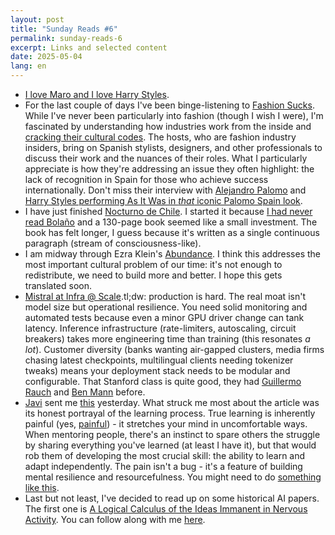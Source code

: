 ```yaml
---
layout: post
title: "Sunday Reads #6"
permalink: sunday-reads-6
excerpt: Links and selected content
date: 2025-05-04
lang: en
---
```


- [I love Maro and I love Harry Styles](https://www.youtube.com/watch?v=9D6uCMMhT9w).
- For the last couple of days I've been binge-listening to [Fashion Sucks](https://open.spotify.com/show/5dIgkohzaK2dDc1SxNmICP?si=0cef7c22494f465d). While I've never been particularly into fashion (though I wish I were), I'm fascinated by understanding how industries work from the inside and [cracking their cultural codes](https://marginalrevolution.com/marginalrevolution/2018/12/deconstructing-cultural-codes.html). The hosts, who are fashion industry insiders, bring on Spanish stylists, designers, and other professionals to discuss their work and the nuances of their roles. What I particularly appreciate is how they're addressing an issue they often highlight: the lack of recognition in Spain for those who achieve success internationally. Don't miss their interview with [Alejandro Palomo](https://open.spotify.com/episode/6TJdl1yar0og08qjwFEoZR?si=83b168e51752453b) and [Harry Styles performing As It Was in _that_ iconic Palomo Spain look](https://www.youtube.com/watch?v=X1q_91vudlY).
- I have just finished [Nocturno de Chile](https://www.goodreads.com/book/show/212412.Nocturno_de_Chile). I started it because [I had never read Bolaño](https://x.com/nabeelqu/status/1912624020262121728) and a 130-page book seemed like a small investment. The book has felt longer, I guess because it's written as a single continuous paragraph (stream of consciousness-like). 
- I am midway through Ezra Klein's [Abundance](https://www.goodreads.com/book/show/176444106-abundance). I think this addresses the most important cultural problem of our time: it's not enough to redistribute, we need to build more and better. I hope this gets translated soon.
- [Mistral at Infra @ Scale](https://www.youtube.com/watch?v=qzT8I-J8sQ8).tl;dw: production is hard.  The real moat isn't model size but operational resilience. You need solid monitoring and automated tests because even a minor GPU driver change can tank latency. Inference infrastructure (rate-limiters, autoscaling, circuit breakers) takes more engineering time than training (this resonates _a lot_). Customer diversity (banks wanting air-gapped clusters, media firms chasing latest checkpoints, multilingual clients needing tokenizer tweaks) means your deployment stack needs to be modular and configurable. That Stanford class is quite good, they had [Guillermo Rauch](https://www.youtube.com/watch?v=9SqYFxp9yRM&) and [Ben Mann](https://youtu.be/UdxSCFmUk9o?si=iOWaraTLuU28NLb8) before.
- [Javi](https://x.com/javisantana) sent me [this](https://utsavmamoria.substack.com/p/how-to-live-an-intellectually-rich) yesterday. What struck me most about the article was its honest portrayal of the learning process. True learning is inherently painful (yes, [painful](https://x.com/karpathy/status/1756380066580455557)) - it stretches your mind in uncomfortable ways. When mentoring people, there's an instinct to spare others the struggle by sharing everything you've learned (at least I have it), but that would rob them of developing the most crucial skill: the ability to learn and adapt independently. The pain isn't a bug - it's a feature of building mental resilience and resourcefulness. You might need to do [something like this](https://javisantana.com/2021/01/23/echar-a-los-leones.html).
- Last but not least, I've decided to read up on some historical AI papers. The first one is [A Logical Calculus of the Ideas Immanent in Nervous Activity](https://rbarbadillo.github.io/papers/1943-mcculloch-pitts/). You can follow along with me [here](https://rbarbadillo.github.io/papers/).